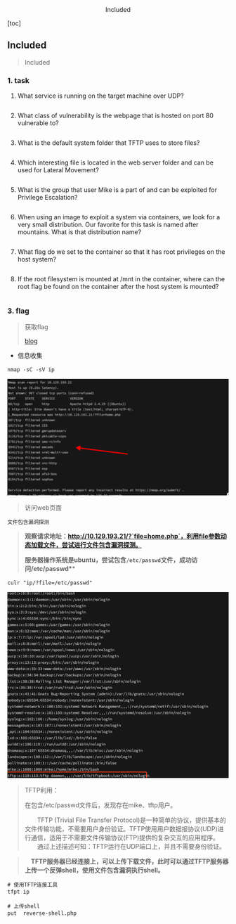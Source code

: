 <center>Included</center>





[toc]



## Included

> Included





### 1. task

1. What service is running on the target machine over UDP?

```shell
```

2. What class of vulnerability is the webpage that is hosted on port 80 vulnerable to?

```shell
```

3. What is the default system folder that TFTP uses to store files?

```shell
```

4. Which interesting file is located in the web server folder and can be used for Lateral Movement?

```shell
```

5. What is the group that user Mike is a part of and can be exploited for Privilege Escalation?

```shell
```

6. When using an image to exploit a system via containers, we look for a very small distribution. Our favorite for this task is named after mountains. What is that distribution name?

```shell
```

7. What flag do we set to the container so that it has root privileges on the host system?

```shell
```

8. If the root filesystem is mounted at /mnt in the container, where can the root flag be found on the container after the host system is mounted?

```shell

```











### 3. flag

> 获取flag
>
> [blog](https://blog.csdn.net/sycamorelg/article/details/134369643)

* 信息收集

```shell
nmap -sC -sV ip
```

![image-20241206141048104](./assets/image-20241206141048104.png)

> 访问web页面

```shell
文件包含漏洞探测
```

> **观察请求地址：http://10.129.193.21/?`file=home.php`，利用file参数动态加载文件，尝试进行文件包含漏洞探测。**
>
> **服务器操作系统是ubuntu，尝试包含`/etc/passwd`文件，成功访问/etc/passwd\****

```shell
culr "ip/?file=/etc/passwd"
```

![image-20241206141242944](./assets/image-20241206141242944.png)

> TFTP利用： 
>
> 在包含/etc/passwd文件后，发现存在mike、tftp用户。
>
>   TFTP (Trivial File Transfer Protocol)是一种简单的协议，提供基本的文件传输功能，不需要用户身份验证。TFTP使用用户数据报协议(UDP)进行通信，适用于不需要文件传输协议(FTP)提供的复杂交互的应用程序。
>   通过上述描述可知：TFTP运行在UDP端口上，并且不需要身份验证。

>  **TFTP服务器已经连接上，可以上传下载文件，此时可以通过TFTP服务器上传一个反弹shell，使用文件包含漏洞执行shell。**

```shell
# 使用TFTP连接工具
tfpt ip

# 上传shell
put  reverse-shell.php
```

